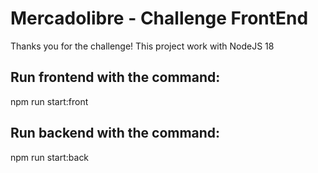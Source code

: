 # Mercadolibre - Challenge FrontEnd
Thanks you for the challenge!
This project work with NodeJS 18

## Run frontend with the command:
npm run start:front

## Run backend with the command:
npm run start:back